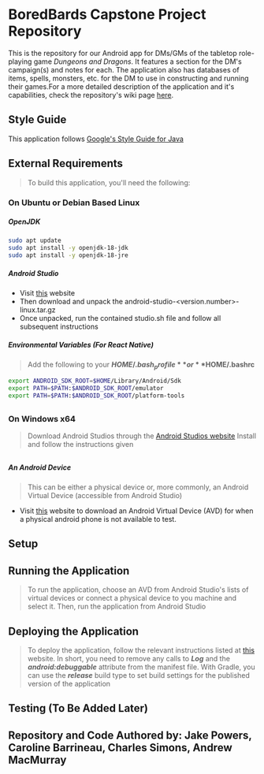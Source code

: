 # BoredBards Capstone Project Repository

This is the repository for our Android app for DMs/GMs of the tabletop role-playing game _Dungeons and Dragons_. It features a section for the DM's campaign(s) and notes for each. The application also has databases of items, spells, monsters, etc. for the DM to use in constructing and running their games.For a more detailed description of the application and it's capabilities, check the repository's wiki page [here](https://github.com/SCCapstone/BoredBards/wiki).

## Style Guide
This application follows [Google's Style Guide for Java](https://google.github.io/styleguide/javaguide.html)

## External Requirements
> To build this application, you'll need the following:
### On Ubuntu or Debian Based Linux
##### OpenJDK
```sh
sudo apt update
sudo apt install -y openjdk-18-jdk
sudo apt install -y openjdk-18-jre
```
##### Android Studio
* Visit [this](https://developer.android.com/studio/index.html#downloads) website
* Then download and unpack the android-studio-<version.number>-linux.tar.gz
* Once unpacked, run the contained studio.sh file and follow all subsequent instructions

##### Environmental Variables (For React Native)
> Add the following to your **$HOME/.bash_profile** or **$HOME/.bashrc**
```sh
export ANDROID_SDK_ROOT=$HOME/Library/Android/Sdk
export PATH=$PATH:$ANDROID_SDK_ROOT/emulator
export PATH=$PATH:$ANDROID_SDK_ROOT/platform-tools
```

##
### On Windows x64
> Download Android Studios through the [Android Studios website](https://developer.android.com/studio?gclid=Cj0KCQjw48OaBhDWARIsAMd966C3-36dorjYTl49utxjZVQB-1tlXhZzmWTdbtlbZcCPWcbVX_C2B5MaAooNEALw_wcB&gclsrc=aw.ds#downloads)
> Install and follow the instructions given

##
##### An Android Device
> This can be either a physical device or, more commonly, an Android Virtual Device (accessible from Android Studio)
* Visit [this](https://developers.foxit.com/developer-hub/document/create-an-emulator-for-testing-in-android-studio/) website to download an Android Virtual Device (AVD) for when a physical android phone is not available to test. 

## Setup

## Running the Application
> To run the application, choose an AVD from Android Studio's lists of virtual devices or connect a physical device to you machine and select it. Then, run the application from Android Studio

## Deploying the Application
> To deploy the application, follow the relevant instructions listed at [this](https://developer.android.com/studio/publish) website. In short, you need to remove any calls to **_Log_** and the **_android:debuggable_** attribute from the manifest file. With Gradle, you can use the **_release_** build type to set build settings for the published version of the application

## Testing (To Be Added Later)

## Repository and Code Authored by: Jake Powers, Caroline Barrineau, Charles Simons, Andrew MacMurray
